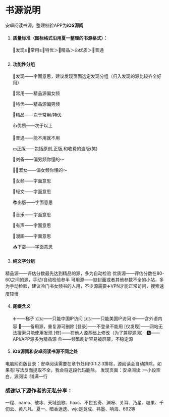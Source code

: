 # 书源说明

安卓阅读书源，整理校验APP为**iOS源阅**

1.	#### 质量标准（图标格式沿用夏一整理的书源格式）：
	
	📡发现≥🌸常用≥🍺特优＞🎉精品＞👍优质＞🔰普通
2.	#### 功能性分组
  
    📡发现——字面意思，建议发现页面选定发现分组（归入发现的源比较齐全好用）

    🌸常用——精品源偏女频

    🍺特优——精品源偏男频

    🎉精品——次于常用/特优

    👍优质——次于以上

    🔰普通——能不用就不用

    💵正版——包括原创,正版,和收费的盗版(笑)

    🚬刘备——偏男频你懂的～

    🤶🏻淑女——偏女频你懂的～

    🍒女频——字面意思

    🎈轻文——字面意思

    📚出版——字面意思

    🎼音乐——字面意思

    🐳有声——字面意思

    🎨漫画——字面意思

    📥下载——字面意思

3. #### 纯文字分组
    
  精品源——评估分数最先达到精品的源，多为自动检验
    优质源——评估分数在80-60之间的源，手动/自动检验参半
      可用源——缺封面或者其他参数不全的小站，多为手动检验，建议冷门书女频书的人用，不少源需要✈️VPN才能正常访问，搜索速度较慢
    
4. #### 尾缀含义
    
    ✈️——梯子
    🇨🇳——只能中国IP访问
    🇺🇸——只能美国IP访问
    🌐——含外语内容
    🌿——备用源，重复源可删除
    [登录]——不登录不能用
    [仅发现]——网站无法搜索只能使用发现
    [修]——在他人源基础上修改（为了兼容源阅）
    🅰——API/APP源多为精品源
    ☹︎——频繁刷新容易被屏蔽，不稳定源
    
5. #### iOS源阅和安卓阅读书源不同之处
    
  电脑网页版目录：安卓阅读需要在章节处用!0:1:2:3排除，源阅读会自动排除，如果有!写法反而提取不全，我会将这段代码删除。
    发现页面：安卓阅读::一小段空白，源阅读::铺满一行

### 感谢以下源作者的无私分享：

一程、namo、破冰、天域战歌、haxc、不世玄奇、渊呀、关耳、乃星、糖果、千仞云、黄凡凡、夏一、暗香迷迭、wjc是竟成、祎墨、响海、692等

